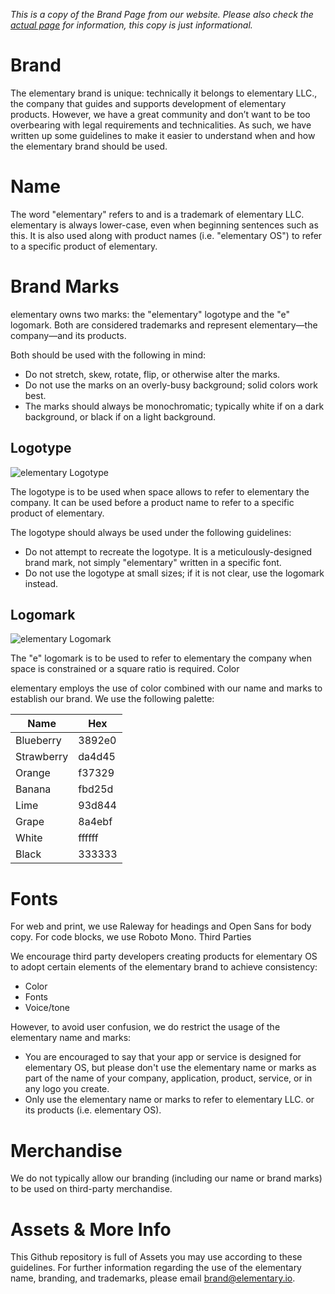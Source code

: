_This is a copy of the Brand Page from our website. Please also check the [actual page](http://elementary.io/brand) for information, this copy is just informational._

# Brand
The elementary brand is unique: technically it belongs to elementary LLC., the company that guides and supports development of elementary products. However, we have a great community and don’t want to be too overbearing with legal requirements and technicalities. As such, we have written up some guidelines to make it easier to understand when and how the elementary brand should be used.

# Name
The word "elementary" refers to and is a trademark of elementary LLC. elementary is always lower-case, even when beginning sentences such as this. It is also used along with product names (i.e. "elementary OS") to refer to a specific product of elementary.

# Brand Marks

elementary owns two marks: the "elementary" logotype and the "e" logomark. Both are considered trademarks and represent elementary—the company—and its products.

Both should be used with the following in mind:

* Do not stretch, skew, rotate, flip, or otherwise alter the marks.
* Do not use the marks on an overly-busy background; solid colors work best.
* The marks should always be monochromatic; typically white if on a dark background, or black if on a light background.

## Logotype
![elementary Logotype](./logotype-white-on-blue.png)

The logotype is to be used when space allows to refer to elementary the company. It can be used before a product name to refer to a specific product of elementary.

The logotype should always be used under the following guidelines:

* Do not attempt to recreate the logotype. It is a meticulously-designed brand mark, not simply "elementary" written in a specific font.
* Do not use the logotype at small sizes; if it is not clear, use the logomark instead.

## Logomark
![elementary Logomark](./logomark-white-on-blue.png)

The "e" logomark is to be used to refer to elementary the company when space is constrained or a square ratio is required.
Color

elementary employs the use of color combined with our name and marks to establish our brand. We use the following palette:

| Name       | Hex    |
|------------|--------|
| Blueberry  | 3892e0 |
| Strawberry | da4d45 |
| Orange     | f37329 |
| Banana     | fbd25d |
| Lime       | 93d844 |
| Grape      | 8a4ebf |
| White      | ffffff |
| Black      | 333333 |

# Fonts

For web and print, we use Raleway for headings and Open Sans for body copy. For code blocks, we use Roboto Mono.
Third Parties

We encourage third party developers creating products for elementary OS to adopt certain elements of the elementary brand to achieve consistency:

* Color
* Fonts
* Voice/tone

However, to avoid user confusion, we do restrict the usage of the elementary name and marks:

* You are encouraged to say that your app or service is designed for elementary OS, but please don't use the elementary name or marks as part of the name of your company, application, product, service, or in any logo you create.
* Only use the elementary name or marks to refer to elementary LLC. or its products (i.e. elementary OS).

# Merchandise

We do not typically allow our branding (including our name or brand marks) to be used on third-party merchandise.

# Assets & More Info
This Github repository is full of Assets you may use according to these guidelines.
For further information regarding the use of the elementary name, branding, and trademarks, please email brand@elementary.io.
